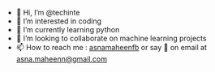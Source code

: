- 👋 Hi, I’m @techinte
- 👀 I’m interested in coding
- 🌱 I’m currently learning python
- 💞️ I’m looking to collaborate on machine learning projects
- 📫 How to reach me : [asnamaheenfb](https://www.facebook.com/asna.maheen.79/) or say 👋 on email at asna.maheenn@gmail.com

<!---
techinte/techinte is a ✨ special ✨ repository because its `README.md` (this file) appears on your GitHub profile.
You can click the Preview link to take a look at your changes.
--->
